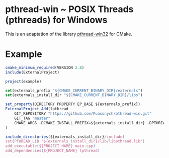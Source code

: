 # pthread-win ~ POSIX Threads (pthreads) for Windows

This is an adaptation of the library [pthread-win32](https://github.com/GerHobbelt/pthread-win32.git) for CMake.

# Example
```js
cmake_minimum_required(VERSION 2.8)
include(ExternalProject)

project(example)

set(externals_prefix "${CMAKE_CURRENT_BINARY_DIR}/externals")
set(externals_install_dir "${CMAKE_CURRENT_BINARY_DIR}/libs")

set_property(DIRECTORY PROPERTY EP_BASE ${externals_prefix})
ExternalProject_Add(lpthread
    GIT_REPOSITORY "https://github.com/Puasonych/pthread-win.git"
    GIT_TAG "master"
    CMAKE_ARGS -DCMAKE_INSTALL_PREFIX=${externals_install_dir} -DPTHREAD_BUILD_SHARED=OFF
)

include_directories(${externals_install_dir}/include)
set(PTHREAD_LIB "${externals_install_dir}/lib/libpthread.lib")
add_executable(${PROJECT_NAME} main.cpp)
add_dependencies(${PROJECT_NAME} lpthread)
```
